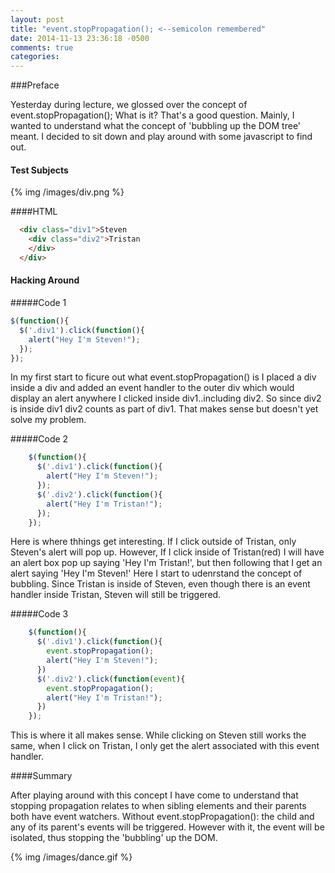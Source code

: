 ```yaml
---
layout: post
title: "event.stopPropagation(); <--semicolon remembered"
date: 2014-11-13 23:36:18 -0500
comments: true
categories: 
---
```

###Preface

Yesterday during lecture, we glossed over the concept of event.stopPropagation(); What is it? That's a good question. Mainly, I wanted to understand what the concept of 'bubbling up the DOM tree' meant. I decided to sit down and play around with some javascript to find out.

#### Test Subjects
{% img /images/div.png %}

####HTML
``` html
  <div class="div1">Steven
    <div class="div2">Tristan    
    </div>    
  </div>
```

#### Hacking Around

#####Code 1
```javascript
$(function(){
  $('.div1').click(function(){
    alert("Hey I'm Steven!");
  });
});
```

In my first start to ficure out what event.stopPropagation() is I placed a div inside a div and added an event handler to the outer div which would display an alert anywhere I clicked inside div1..including div2. So since div2 is inside div1 div2 counts as part of div1. That makes sense but doesn't yet solve my problem.

#####Code 2
``` javascript
    $(function(){
      $('.div1').click(function(){
        alert("Hey I'm Steven!");
      });
      $('.div2').click(function(){
        alert("Hey I'm Tristan!");
      });
    });
```
 Here is where thhings get interesting. If I click outside of Tristan, only Steven's alert will pop up. However, If I click inside of Tristan(red) I will have an alert box pop up saying 'Hey I'm Tristan!', but then following that I get an alert saying 'Hey I'm Steven!' Here I start to udenrstand the concept of bubbling. Since Tristan is inside of Steven, even though there is an event handler inside Tristan, Steven will still be triggered.


 #####Code 3
``` javascript
    $(function(){
      $('.div1').click(function(){
        event.stopPropagation();
        alert("Hey I'm Steven!");
      })
      $('.div2').click(function(event){
        event.stopPropagation();
        alert("Hey I'm Tristan!");
      })
    });
```
This is where it all makes sense. While clicking on Steven still works the same, when I click on Tristan, I only get the alert associated with this event handler. 


####Summary

After playing around with this concept I have come to understand that stopping propagation relates to when sibling elements and their parents both have event watchers. Without event.stopPropagation(): the child and any of its parent's events will be triggered. However with it, the event will be isolated, thus stopping the 'bubbling' up the DOM.

{% img /images/dance.gif %}
